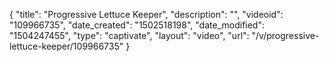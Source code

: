 {
    "title": "Progressive Lettuce Keeper",
    "description": "",
    "videoid": "109966735",
    "date_created": "1502518198",
    "date_modified": "1504247455",
    "type": "captivate",
    "layout": "video",
    "url": "\/v\/progressive-lettuce-keeper\/109966735"
}